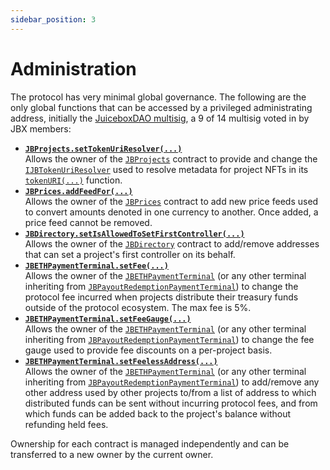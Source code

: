 ```yaml
---
sidebar_position: 3
---
```

# Administration

The protocol has very minimal global governance. The following are the only global functions that can be accessed by a privileged administrating address, initially the [JuiceboxDAO multisig](https://gnosis-safe.io/app/eth:0xAF28bcB48C40dBC86f52D459A6562F658fc94B1e/home), a 9 of 14 multisig voted in by JBX members:

* **[`JBProjects.setTokenUriResolver(...)`](/dev/api/contracts/jbprojects/write/settokenuriresolver.md)**<br/>
  Allows the owner of the [`JBProjects`](/dev/api/contracts/jbprojects/README.md) contract to provide and change the [`IJBTokenUriResolver`](/dev/api/interfaces/ijbtokenuriresolver.md) used to resolve metadata for project NFTs in its [`tokenURI(...)`](/dev/api/contracts/jbprojects/read/tokenuri.md) function.
  <br/>
* **[`JBPrices.addFeedFor(...)`](/dev/api/contracts/jbprices/write/addfeed.md)**<br/>
  Allows the owner of the [`JBPrices`](/dev/api/contracts/jbprices/README.md) contract to add new price feeds used to convert amounts denoted in one currency to another. Once added, a price feed cannot be removed.
  <br/>
* **[`JBDirectory.setIsAllowedToSetFirstController(...)`](/dev/api/contracts/jbdirectory/write/setisallowedtosetfirstcontroller.md)**<br/>
  Allows the owner of the [`JBDirectory`](/dev/api/contracts/jbdirectory/README.md) contract to add/remove addresses that can set a project's first controller on its behalf. 
  <br/>
* **[`JBETHPaymentTerminal.setFee(...)`](/dev/api/contracts/or-abstract/jbpayoutredemptionpaymentterminal/write/setfee.md)**<br/>
  Allows the owner of the [`JBETHPaymentTerminal`](/dev/api/contracts/or-payment-terminals/jbethpaymentterminal/README.md) (or any other terminal inheriting from [`JBPayoutRedemptionPaymentTerminal`](/dev/api/contracts/or-abstract/jbpayoutredemptionpaymentterminal/README.md)) to change the protocol fee incurred when projects distribute their treasury funds outside of the protocol ecosystem. The max fee is 5%.
  <br/>
* **[`JBETHPaymentTerminal.setFeeGauge(...)`](/dev/api/contracts/or-abstract/jbpayoutredemptionpaymentterminal/write/setfeegauge.md)**<br/>
  Allows the owner of the [`JBETHPaymentTerminal`](/dev/api/contracts/or-payment-terminals/jbethpaymentterminal/README.md) (or any other terminal inheriting from [`JBPayoutRedemptionPaymentTerminal`](/dev/api/contracts/or-abstract/jbpayoutredemptionpaymentterminal/README.md)) to change the fee gauge used to provide fee discounts on a per-project basis. 
  <br/>
* **[`JBETHPaymentTerminal.setFeelessAddress(...)`](/dev/api/contracts/or-abstract/jbpayoutredemptionpaymentterminal/write/setfeelessaddress.md)**<br/>
  Allows the owner of the [`JBETHPaymentTerminal`](/dev/api/contracts/or-payment-terminals/jbethpaymentterminal/README.md) (or any other terminal inheriting from [`JBPayoutRedemptionPaymentTerminal`](/dev/api/contracts/or-abstract/jbpayoutredemptionpaymentterminal/README.md)) to add/remove any other address used by other projects to/from a list of address to which distributed funds can be sent without incurring protocol fees, and from which funds can be added back to the project's balance without refunding held fees. 
  <br/>

Ownership for each contract is managed independently and can be transferred to a new owner by the current owner.
